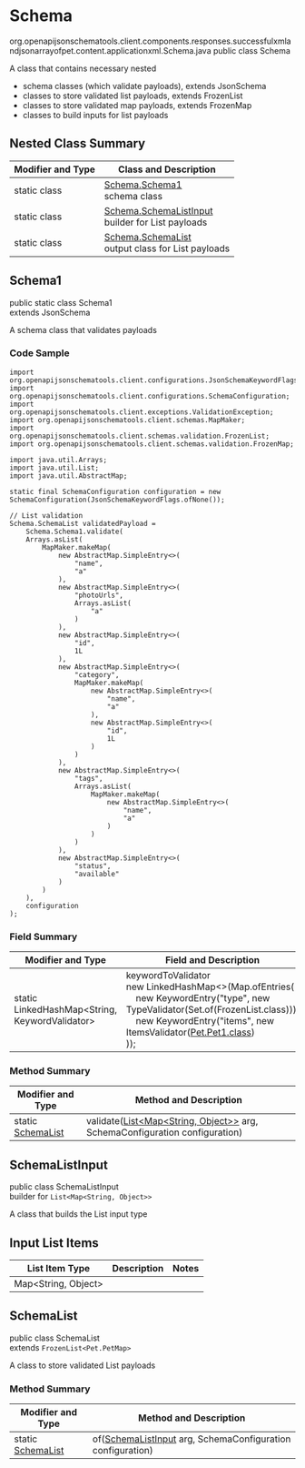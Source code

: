 # Schema
org.openapijsonschematools.client.components.responses.successfulxmlandjsonarrayofpet.content.applicationxml.Schema.java
public class Schema

A class that contains necessary nested
- schema classes (which validate payloads), extends JsonSchema
- classes to store validated list payloads, extends FrozenList
- classes to store validated map payloads, extends FrozenMap
- classes to build inputs for list payloads

## Nested Class Summary
| Modifier and Type | Class and Description |
| ----------------- | ---------------------- |
| static class | [Schema.Schema1](#schema1)<br> schema class |
| static class | [Schema.SchemaListInput](#schemalistinput)<br> builder for List payloads |
| static class | [Schema.SchemaList](#schemalist)<br> output class for List payloads |

## Schema1
public static class Schema1<br>
extends JsonSchema

A schema class that validates payloads

### Code Sample
```
import org.openapijsonschematools.client.configurations.JsonSchemaKeywordFlags;
import org.openapijsonschematools.client.configurations.SchemaConfiguration;
import org.openapijsonschematools.client.exceptions.ValidationException;
import org.openapijsonschematools.client.schemas.MapMaker;
import org.openapijsonschematools.client.schemas.validation.FrozenList;
import org.openapijsonschematools.client.schemas.validation.FrozenMap;

import java.util.Arrays;
import java.util.List;
import java.util.AbstractMap;

static final SchemaConfiguration configuration = new SchemaConfiguration(JsonSchemaKeywordFlags.ofNone());

// List validation
Schema.SchemaList validatedPayload =
    Schema.Schema1.validate(
    Arrays.asList(
        MapMaker.makeMap(
            new AbstractMap.SimpleEntry<>(
                "name",
                "a"
            ),
            new AbstractMap.SimpleEntry<>(
                "photoUrls",
                Arrays.asList(
                    "a"
                )
            ),
            new AbstractMap.SimpleEntry<>(
                "id",
                1L
            ),
            new AbstractMap.SimpleEntry<>(
                "category",
                MapMaker.makeMap(
                    new AbstractMap.SimpleEntry<>(
                        "name",
                        "a"
                    ),
                    new AbstractMap.SimpleEntry<>(
                        "id",
                        1L
                    )
                )
            ),
            new AbstractMap.SimpleEntry<>(
                "tags",
                Arrays.asList(
                    MapMaker.makeMap(
                        new AbstractMap.SimpleEntry<>(
                            "name",
                            "a"
                        )
                    )
                )
            ),
            new AbstractMap.SimpleEntry<>(
                "status",
                "available"
            )
        )
    ),
    configuration
);
```

### Field Summary
| Modifier and Type | Field and Description |
| ----------------- | ---------------------- |
| static LinkedHashMap<String, KeywordValidator> |keywordToValidator<br/>new LinkedHashMap<>(Map.ofEntries(<br/>&nbsp;&nbsp;&nbsp;&nbsp;new KeywordEntry("type", new TypeValidator(Set.of(FrozenList.class))),<br/>&nbsp;&nbsp;&nbsp;&nbsp;new KeywordEntry("items", new ItemsValidator([Pet.Pet1.class](../../../../../components/schemas/Pet.md#pet1))<br>)); |

### Method Summary
| Modifier and Type | Method and Description |
| ----------------- | ---------------------- |
| static [SchemaList](#schemalist) | validate([List<Map<String, Object>>](#schemalistinput) arg, SchemaConfiguration configuration) |

## SchemaListInput
public class SchemaListInput<br>
builder for `List<Map<String, Object>>`

A class that builds the List input type

## Input List Items
List Item Type | Description | Notes
-------------------- | ------------- | -------------
Map<String, Object> |  |

## SchemaList
public class SchemaList<br>
extends `FrozenList<Pet.PetMap>`

A class to store validated List payloads

### Method Summary
| Modifier and Type | Method and Description |
| ----------------- | ---------------------- |
| static [SchemaList](#schemalist) | of([SchemaListInput](#schemalistinput) arg, SchemaConfiguration configuration) |

